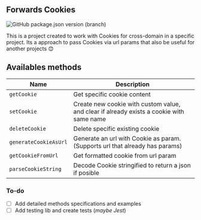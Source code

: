 ## Forwards Cookies

![GitHub package.json version (branch)](https://img.shields.io/github/package-json/v/itbruno/forward-cookies/develop?label=Version&style=for-the-badge)

This is a project created to work with Cookies for cross-domain in a specific project. Its a approach to pass Cookies via url params that also be useful for another projects 😊

## Availables methods

| Name                  | Description                                                                              |
| --------------------- | ---------------------------------------------------------------------------------------- |
| `getCookie`           | Get specific cookie content                                                              |
| `setCookie`           | Create new cookie with custom value, and clear if already exists a cookie with same name |
| `deleteCookie`        | Delete specific existing cookie                                                          |
| `generateCookieAsUrl` | Generate an url with Cookie as param. (Supports url that already has params)             |
| `getCookieFromUrl`    | Get formatted cookie from url param                                                      |
| `parseCookieString`   | Decode Cookie stringified to return a json if posible                                    |

### To-do

- [ ] Add detailed methods specifications and examples
- [ ] Add testing lib and create tests (_maybe Jest_)
